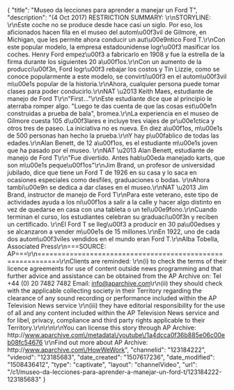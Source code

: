 {
    "title": "Museo da lecciones para aprender a manejar un Ford T",
    "description": "(4 Oct 2017) RESTRICTION SUMMARY: \r\nSTORYLINE: \r\nEste coche no se produce desde hace casi un siglo. Por eso, los aficionados hacen fila en el museo del autom\u00f3vil de Gilmore, en Michigan, que les permite ahora conducir un aut\u00e9ntico Ford T.\r\nCon este popular modelo, la empresa estadounidense logr\u00f3 masificar los coches. Henry Ford empez\u00f3 a fabricarlo en 1908 y fue la estrella de la firma durante los siguientes 20 a\u00f1os.\r\nCon un aumento de la producci\u00f3n, Ford logr\u00f3 rebajar los costos y Tin Lizzie, como se conoce popularmente a este modelo, se convirti\u00f3 en el autom\u00f3vil m\u00e1s popular de la historia.\r\nAhora, cualquier persona puede tomar clases para poder conducirlo.\r\nNAT \u2013 Keith Maes, estudiante de manejo de Ford T\r\n\"First...\"\r\nEste estudiante dice que al principio le aterraba romper algo. \"Luego te das cuenta de que las cosas est\u00e1n construidas a prueba de bala\", bromea.\r\nLa experiencia en el museo de Gilmore cuesta 105 d\u00f3lares e incluye tres viajes de pr\u00e1ctica y otros tres de paseo. La iniciativa no es nueva. En diez a\u00f1os, m\u00e1s de 500 personas han hecho la prueba.\r\nY hay p\u00fablico de todas las edades.\r\nAlan Benett, de 12 a\u00f1os, es el estudiante m\u00e1s joven que ha pasado por el museo. \r\nNAT \u2013 Alan Benett, estudiante de manejo de Ford T\r\n\"Fue divertido. Antes hab\u00eda manejado karts, que son m\u00e1s peque\u00f1os\"\r\nJim Brand, un profesor de universidad jubilado, dice que tiene un Ford T de 1926 en su casa y lo saca en ocasiones especiales como desfiles, graduaciones o bodas. \r\nAhora tambi\u00e9n se dedica a dar clases en el museo.\r\nNAT \u2013 Jim Brand, instructor de manejo de Ford T\r\nPara este veterano, este tipo de actividades ayuda a los ni\u00f1os a salir a la calle y hacer algo distinto en vez de quedarse en casa con una tableta o un tel\u00e9fono.\r\nCuando terminan el curso, los estudiantes celebran su graduaci\u00f3n y reciben un certificado. \r\nEl Ford T se lleg\u00f3 a producir en 30 pa\u00edses y se alcanzaron a vender m\u00e1s de 15 millones.\r\nEn 1922, uno de cada dos autom\u00f3viles vendidos en el mundo eran Ford T.\r\nAlba Tobella, Associated Press\r\n===SOURCE: AP===\r\n===========================================================\r\nClients are reminded: \r\n(i) to check the terms of their licence agreements for use of content outside news programming and that further advice and assistance can be obtained from the AP Archive on: Tel +44 (0) 20 7482 7482 Email: info@aparchive.com\r\n(ii) they should check with the applicable collecting society in their Territory regarding the clearance of any sound recording or performance included within the AP Television News service \r\n(iii) they have editorial responsibility for the use of all and any content included within the AP Television News service and for libel, privacy, compliance and third party rights applicable to their Territory.\r\n\r\n\r\nYou can license this story through AP Archive: http:\/\/www.aparchive.com\/metadata\/youtube\/1a4dcca0f36b885e06c00eb08fc54676 \r\nFind out more about AP Archive: http:\/\/www.aparchive.com\/HowWeWork",
    "channelid": "123184222",
    "videoid": "123185683",
    "date_created": "1507617236",
    "date_modified": "1508436412",
    "type": "captivate",
    "layout": "channelVideo",
    "url": "\/c1\/museo-da-lecciones-para-aprender-a-manejar-un-ford-t\/123184222-123185683"
}